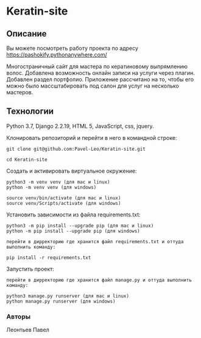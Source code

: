# Keratin-site

## Описание
Вы можете посмотреть работу проекта по адресу https://pashokify.pythonanywhere.com/

Многостраничный сайт для мастера по кератиновому выпрямлению волос.
Добавлена возможность онлайн записи на услуги через плагин.
Добавлен раздел портфолио.
Приложение рассчитано на то, чтобы его можно было массштабировать под салон для услуг на несколько мастеров.

## Технологии
Python 3.7,
Django 2.2.19,
HTML 5,
JavaScript,
css,
jquery.

Клонировать репозиторий и перейти в него в командной строке:

```
git clone git@github.com:Pavel-Leo/Keratin-site.git
```

```
cd Keratin-site
```

Cоздать и активировать виртуальное окружение:

```
python3 -m venv venv (для mac и linux)
python -m venv venv (для windows)
```

```
source venv/bin/activate (для mac и linux)
source venv/Scripts/activate (для windows)
```

Установить зависимости из файла requirements.txt:

```
python3 -m pip install --upgrade pip (для mac и linux)
python -m pip install --upgrade pip (для windows)
```

```
перейти в дирректорию где хранится файл requirements.txt и оттуда выполнить команду:

pip install -r requirements.txt
```

Запустить проект:

```
перейти в дирректорию где хранится файл manage.py и оттуда выполнить команду:

python3 manage.py runserver (для mac и linux)
python manage.py runserver (для windows)
```

### Авторы
Леонтьев Павел
